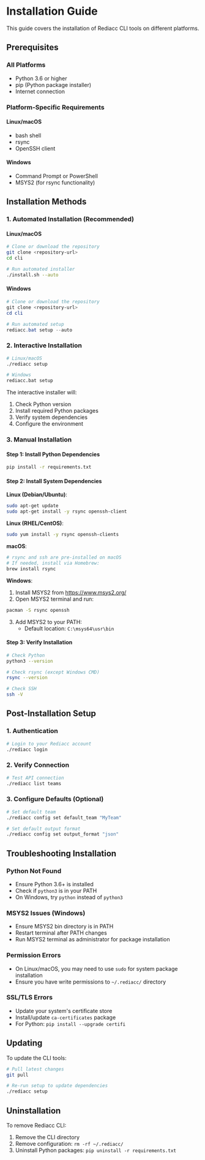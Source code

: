 # Installation Guide

This guide covers the installation of Rediacc CLI tools on different platforms.

## Prerequisites

### All Platforms
- Python 3.6 or higher
- pip (Python package installer)
- Internet connection

### Platform-Specific Requirements

#### Linux/macOS
- bash shell
- rsync
- OpenSSH client

#### Windows
- Command Prompt or PowerShell
- MSYS2 (for rsync functionality)

## Installation Methods

### 1. Automated Installation (Recommended)

#### Linux/macOS
```bash
# Clone or download the repository
git clone <repository-url>
cd cli

# Run automated installer
./install.sh --auto
```

#### Windows
```powershell
# Clone or download the repository
git clone <repository-url>
cd cli

# Run automated setup
rediacc.bat setup --auto
```

### 2. Interactive Installation

```bash
# Linux/macOS
./rediacc setup

# Windows
rediacc.bat setup
```

The interactive installer will:
1. Check Python version
2. Install required Python packages
3. Verify system dependencies
4. Configure the environment

### 3. Manual Installation

#### Step 1: Install Python Dependencies
```bash
pip install -r requirements.txt
```

#### Step 2: Install System Dependencies

**Linux (Debian/Ubuntu)**:
```bash
sudo apt-get update
sudo apt-get install -y rsync openssh-client
```

**Linux (RHEL/CentOS)**:
```bash
sudo yum install -y rsync openssh-clients
```

**macOS**:
```bash
# rsync and ssh are pre-installed on macOS
# If needed, install via Homebrew:
brew install rsync
```

**Windows**:
1. Install MSYS2 from https://www.msys2.org/
2. Open MSYS2 terminal and run:
```bash
pacman -S rsync openssh
```
3. Add MSYS2 to your PATH:
   - Default location: `C:\msys64\usr\bin`

#### Step 3: Verify Installation
```bash
# Check Python
python3 --version

# Check rsync (except Windows CMD)
rsync --version

# Check SSH
ssh -V
```

## Post-Installation Setup

### 1. Authentication
```bash
# Login to your Rediacc account
./rediacc login
```

### 2. Verify Connection
```bash
# Test API connection
./rediacc list teams
```

### 3. Configure Defaults (Optional)
```bash
# Set default team
./rediacc config set default_team "MyTeam"

# Set default output format
./rediacc config set output_format "json"
```

## Troubleshooting Installation

### Python Not Found
- Ensure Python 3.6+ is installed
- Check if `python3` is in your PATH
- On Windows, try `python` instead of `python3`

### MSYS2 Issues (Windows)
- Ensure MSYS2 bin directory is in PATH
- Restart terminal after PATH changes
- Run MSYS2 terminal as administrator for package installation

### Permission Errors
- On Linux/macOS, you may need to use `sudo` for system package installation
- Ensure you have write permissions to `~/.rediacc/` directory

### SSL/TLS Errors
- Update your system's certificate store
- Install/update `ca-certificates` package
- For Python: `pip install --upgrade certifi`

## Updating

To update the CLI tools:

```bash
# Pull latest changes
git pull

# Re-run setup to update dependencies
./rediacc setup
```

## Uninstallation

To remove Rediacc CLI:

1. Remove the CLI directory
2. Remove configuration: `rm -rf ~/.rediacc/`
3. Uninstall Python packages: `pip uninstall -r requirements.txt`